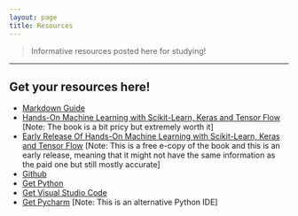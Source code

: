 ```yaml
---
layout: page
title: Resources
---
```


> Informative resources posted here for studying!
---
## **Get your resources here!**
- [Markdown Guide](https://www.markdownguide.org/basic-syntax#ordered-lists)
- [Hands-On Machine Learning with Scikit-Learn, Keras and Tensor Flow](https://www.amazon.in/Hands-Machine-Learning-Scikit-Learn-Tensor/dp/9352139054/ref=sr_1_3?crid=1SGQ3WXYCNX64&keywords=hands+on+ml+with+scikit+and+tensorflow&qid=1640699485&sprefix=hands+on+ml+witsci+kit+and+tensor+flow%2Caps%2C329&sr=8-3) [Note: The book is a bit pricy but extremely worth it]
- [Early Release Of Hands-On Machine Learning with Scikit-Learn, Keras and Tensor Flow](https://www.knowledgeisle.com/wp-content/uploads/2019/12/2-Aur%C3%A9lien-G%C3%A9ron-Hands-On-Machine-Learning-with-Scikit-Learn-Keras-and-Tensorflow_-Concepts-Tools-and-Techniques-to-Build-Intelligent-Systems-O%E2%80%99Reilly-Media-2019.pdf) [Note: This is a free e-copy of the book and this is an early release, meaning that it might not have the same information as the paid one but still mostly accurate]
- [Github](https://github.com/)
- [Get Python](https://www.python.org/)
- [Get Visual Studio Code](https://code.visualstudio.com/)
- [Get Pycharm](https://www.jetbrains.com/pycharm/) [Note: This is an alternative Python IDE]


  